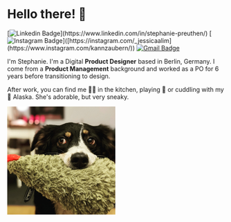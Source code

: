 # Hello there! 👋
[![Linkedin Badge](https://img.shields.io/badge/-stephanie-blue?style=flat&logo=Linkedin&logoColor=white&link=[https://www.linkedin.com/in/jlim/](https://www.linkedin.com/in/stephanie-preuthen/))](https://www.linkedin.com/in/stephanie-preuthen/)
[![Instagram Badge](https://img.shields.io/badge/-@frostandfreckles-purple?style=flat&logo=instagram&logoColor=white&link=[https://instagram.com/_jessicaalim/](https://www.instagram.com/kannzaubern/))]([https://instagram.com/_jessicaalim](https://www.instagram.com/kannzaubern/))
[![Gmail Badge](https://img.shields.io/badge/-kann.zaubern-c14438?style=flat&logo=Gmail&logoColor=white&link=mailto:kann.zaubern@gmail.com)](mailto:kann.zaubern@gmail.com)

I'm Stephanie. I'm a Digital **Product Designer** based in Berlin, Germany. I come from a **Product Management** background and worked as a PO for 6 years before transitioning to design.

After work, you can find me 👩‍🍳 in the kitchen, playing 🎾 or cuddling with my 🐶 Alaska. She's adorable, but very sneaky.

![DOG](./a3.jpg) 
